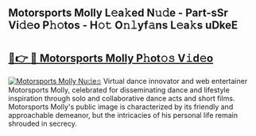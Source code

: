 ## Motorsports Molly L𝚎a𝚔ed N𝚞𝚍e - Part-sSr Vi𝚍𝚎o P𝚑𝚘tos - H𝚘𝚝 O𝚗𝚕yf𝚊ns L𝚎a𝚔s uDkeE

# <h2><a href="http://kf9cwni.oniu.top/?m=Motorsports+Molly">🔗👉 🔴 Motorsports Molly P𝚑ot𝚘𝚜 V𝚒d𝚎o</a></h2>

[![Motorsports Molly Nu𝚍e𝚜](https://i.imgur.com/0qMVB7G.gif)](http://kf9cwni.oniu.top/?m=Motorsports+Molly)
Virtual dance innovator and web entertainer Motorsports Molly, celebrated for disseminating dance and lifestyle inspiration through solo and collaborative dance acts and short films. Motorsports Molly's public image is characterized by its friendly and approachable demeanor, but the intricacies of his personal life remain shrouded in secrecy.  
